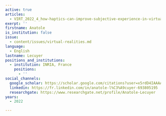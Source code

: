 ```yaml
---
active: true
articles:
  - VIRT_2022_4_how-haptics-can-improve-subjective-experience-in-virtual-reality
exerpt: ''
firstname: Anatole
is_institution: false
issue:
  - content/issues/virtual-realities.md
language:
  - English
lastname: Lecuyer
positions_and_institutions:
  - institution: INRIA, France
    positions:
      - ''
social_channels:
  google_scholar: https://scholar.google.com/citations?user=x5rdD4IAAAAJ&hl=en
  linkedin: https://fr.linkedin.com/in/anatole-l%C3%A9cuyer-693805195
  researchgate: https://www.researchgate.net/profile/Anatole-Lecuyer
years:
  - 2022

---
```

